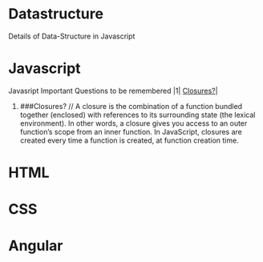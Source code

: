 # Datastructure
Details of Data-Structure in Javascript

# Javascript
Javasript Important Questions to be remembered
|1| [Closures?](#Closures)|
1. ###Closures?
// A closure is the combination of a function bundled together (enclosed) with references to its surrounding state (the lexical environment). In other words, a closure gives you access to an outer function’s scope from an inner function. In JavaScript, closures are created every time a function is created, at function creation time.

# HTML

# CSS

# Angular
